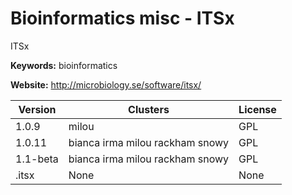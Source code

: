 # Bioinformatics misc - ITSx

ITSx

**Keywords:** bioinformatics

**Website:** <http://microbiology.se/software/itsx/>

| Version | Clusters | License |
| ------- | -------- | ------- |
| 1.0.9 | milou | GPL |
| 1.0.11 | bianca irma milou rackham snowy | GPL |
| 1.1-beta | bianca irma milou rackham snowy | GPL |
| .itsx | None | None |
